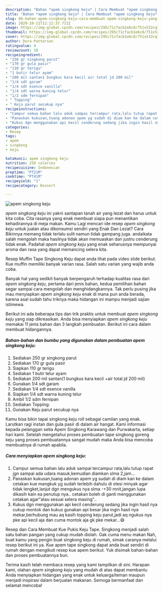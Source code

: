 ```yaml
---
description: "Bahan *apem singkong keju* | Cara Membuat *apem singkong keju* Yang Bikin Ngiler"
title: "Bahan *apem singkong keju* | Cara Membuat *apem singkong keju* Yang Bikin Ngiler"
slug: 86-bahan-apem-singkong-keju-cara-membuat-apem-singkong-keju-yang-bikin-ngiler
date: 2020-10-21T12:12:37.711Z
image: https://img-global.cpcdn.com/recipes/295c71cfacb1e6c8/751x532cq70/apem-singkong-keju-foto-resep-utama.jpg
thumbnail: https://img-global.cpcdn.com/recipes/295c71cfacb1e6c8/751x532cq70/apem-singkong-keju-foto-resep-utama.jpg
cover: https://img-global.cpcdn.com/recipes/295c71cfacb1e6c8/751x532cq70/apem-singkong-keju-foto-resep-utama.jpg
author: Dora Patterson
ratingvalue: 4
reviewcount: 10
recipeingredient:
- "250 gr singkong parut"
- "170 gr gula pasir"
- "110 gr terigu"
- "1 butir telur ayam"
- "200 mil santan1 bungkus kara kecil air total jd 200 mil"
- "1/4 sdt garam"
- "1/4 sdt esence vanilla"
- "1/4 sdt warna kuning telur"
- "1/2 sdm fernipan"
- " Topping"
- " Keju parut secukup nya"
recipeinstructions:
- "Campur semua bahan lalu aduk sampai tercampur rata,lalu tutup rapat jgn sampai ada udara masuk,kemudian diamkan slma 2,jam..."
- "Panaskan kukusan,tuang adonan apem yg sudah di diam kan ke dalam cetakan kue mangkuk yg sudah terlebih dahulu di olesi minyak agar tidak lengket,lanjut dgn mengukus nya slma -+30 mnit,jangan lupa dikasih kain ea penutup nya.. cetakan boleh di ganti menggunakan cetakan agar&#34;atau sesuai selera masing&#34;.."
- "Kukus dgn menggunakan api kecil cenderung sedang jika ingin hasil nya cukup montok dan kukus gunakan api besar jika ingin hasil nya mekar,berhubung mau aq kasih topping keju parut,jadi aq ngukus nya pke api kecil aja dan cuma montok aja gk pke mekar...😄"
categories:
- Resep
tags:
- apem
- singkong
- keju

katakunci: apem singkong keju 
nutrition: 250 calories
recipecuisine: Indonesian
preptime: "PT21M"
cooktime: "PT41M"
recipeyield: "1"
recipecategory: Dessert

---
```



![*apem singkong keju*](https://img-global.cpcdn.com/recipes/295c71cfacb1e6c8/751x532cq70/apem-singkong-keju-foto-resep-utama.jpg)


*apem singkong keju* ini yakni santapan tanah air yang lezat dan harus untuk kita coba. Cita rasanya yang enak membuat siapa pun menantikan kehadirannya di meja makan.
Kamu Lagi mencari ide resep *apem singkong keju* untuk jualan atau dikonsumsi sendiri yang Enak Dan Lezat? Cara Bikinnya memang tidak terlalu sulit namun tidak gampang juga. andaikata salah mengolah maka hasilnya tidak akan memuaskan dan justru cenderung tidak enak. Padahal *apem singkong keju* yang enak seharusnya mempunyai aroma dan rasa yang dapat memancing selera kita.

Resep Muffin Tape Singkong Keju dapat anda lihat pada video slide berikut. Kue muffin memiliki banyak varian rasa. Salah satu varian yang wajib anda coba.

Banyak hal yang sedikit banyak berpengaruh terhadap kualitas rasa dari *apem singkong keju*, pertama dari jenis bahan, kedua pemilihan bahan segar sampai cara mengolah dan menghidangkannya. Tak perlu pusing jika mau menyiapkan *apem singkong keju* enak di mana pun anda berada, karena asal sudah tahu triknya maka hidangan ini mampu menjadi sajian istimewa.


Berikut ini ada beberapa tips dan trik praktis untuk membuat *apem singkong keju* yang siap dikreasikan. Anda bisa menyiapkan *apem singkong keju* memakai 11 jenis bahan dan 3 langkah pembuatan. Berikut ini cara dalam membuat hidangannya.

<!--inarticleads1-->

##### Bahan-bahan dan bumbu yang digunakan dalam pembuatan *apem singkong keju*:

1. Sediakan 250 gr singkong parut
1. Sediakan 170 gr gula pasir
1. Siapkan 110 gr terigu
1. Sediakan 1 butir telur ayam
1. Sediakan 200 mil santan(1 bungkus kara kecil +air total jd 200 mil)
1. Gunakan 1/4 sdt garam
1. Sediakan 1/4 sdt esence vanilla
1. Siapkan 1/4 sdt warna kuning telur
1. Ambil 1/2 sdm fernipan
1. Sediakan  Topping:
1. Gunakan  Keju parut secukup nya


Kamu bisa bikin tapai singkong keju roll sebagai camilan yang enak. Larutkan ragi instan dan gula pasir di dalam air hangat. Kami informasi kepada pelanggan setia Apem Singkong Karawang dan Purwakarta, setiap hari kami. Setelah mengetahui proses pembuatan tape singkong goreng keju yang proses pembuatannya sangat mudah maka Anda bisa mencoba membuatnya di rumah apabila. 

<!--inarticleads2-->

##### Cara menyiapkan *apem singkong keju*:

1. Campur semua bahan lalu aduk sampai tercampur rata,lalu tutup rapat jgn sampai ada udara masuk,kemudian diamkan slma 2,jam...
1. Panaskan kukusan,tuang adonan apem yg sudah di diam kan ke dalam cetakan kue mangkuk yg sudah terlebih dahulu di olesi minyak agar tidak lengket,lanjut dgn mengukus nya slma -+30 mnit,jangan lupa dikasih kain ea penutup nya.. cetakan boleh di ganti menggunakan cetakan agar&#34;atau sesuai selera masing&#34;..
1. Kukus dgn menggunakan api kecil cenderung sedang jika ingin hasil nya cukup montok dan kukus gunakan api besar jika ingin hasil nya mekar,berhubung mau aq kasih topping keju parut,jadi aq ngukus nya pke api kecil aja dan cuma montok aja gk pke mekar...😄


Resep dan Cara Membuat Kue Pukis Keju Tape. Singkong menjadi salah satu bahan pangan yang cukup mudah diolah. Gak cuma menu makan Nah, buat kamu yang pengin buat singkong keju di rumah, simak caranya melalui resep berikut ini ya. Kue apem tape singkong dapat anda buat sendiri di rumah dengan mengikuti resep kue apem berikut. Yuk disimak bahan-bahan dan proses pembuatannya bun. 

Terima kasih telah membaca resep yang kami tampilkan di sini. Harapan kami, olahan *apem singkong keju* yang mudah di atas dapat membantu Anda menyiapkan hidangan yang enak untuk keluarga/teman maupun menjadi inspirasi dalam berjualan makanan. Semoga bermanfaat dan selamat mencoba!
